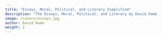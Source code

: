 ```yaml
---
title: "Essays, Moral, Political, and Literary Simplified"
description: "The Essays, Moral, Political, and Literary by David Hume is in three parts"
image: /covers/essays.jpg
author: David Hume
weight: 2
---
```

